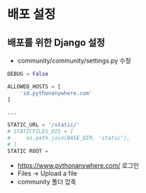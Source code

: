 # 배포 설정

## 배포를 위한 Django 설정

+ community/community/settings.py 수정

```python
DEBUG = False

ALLOWED_HOSTS = [
    'id.pythonanywhere.com'
]

...

STATIC_URL = '/static/'
# STATICFILES_DIS = [
#     os.path.join(BASE_DIR, 'static'),
# ]
STATIC ROOT = 
```

+ https://www.pythonanywhere.com/ 로그인
+ Files -> Upload a file 
+ community 폴더 압축

